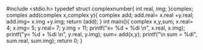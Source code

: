 #include <stdio.h>
typedef struct complexnumber{
    int real, img;
}complex;
complex add(complex x,complex y){
    complex add;
    add.real= x.real +y.real;
    add.img= x.img +y.img;
    return (add);
}
int main(){
    complex x,y,sum;
    x.real= 4;
    x.img= 5;
    y.real= 7;
    y.img = 11;
    printf("x= %d + %di \n", x.real, x.img);
    printf("y= %d + %di \n", y.real, y.img);
    sum= add(x,y);
    printf("\n sum = %di", sum.real, sum.img);
    return 0;
}
